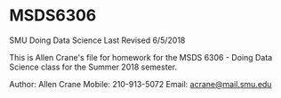# MSDS6306
SMU Doing Data Science
Last Revised 6/5/2018

This is Allen Crane's file for homework for the MSDS 6306 - Doing Data Science class for the Summer 2018 semester.

Author: Allen Crane
Mobile: 210-913-5072
Email: acrane@mail.smu.edu
